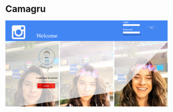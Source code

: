 # Camagru

![alt text](https://raw.githubusercontent.com/RueRivoli/Cam1/master/ressources/captures/capture1.png)
